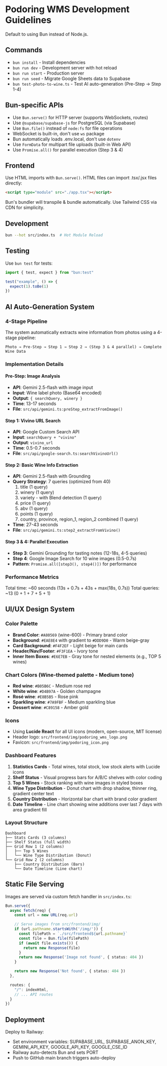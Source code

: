 # Podoring WMS Development Guidelines

Default to using Bun instead of Node.js.

## Commands

- `bun install` - Install dependencies
- `bun run dev` - Development server with hot reload
- `bun run start` - Production server
- `bun run seed` - Migrate Google Sheets data to Supabase
- `bun test-photo-to-wine.ts` - Test AI auto-generation (Pre-Step → Step 1-4)

## Bun-specific APIs

- Use `Bun.serve()` for HTTP server (supports WebSockets, routes)
- Use `@supabase/supabase-js` for PostgreSQL (via Supabase)
- Use `Bun.file()` instead of `node:fs` for file operations
- WebSocket is built-in, don't use `ws` package
- Bun automatically loads .env.local, don't use `dotenv`
- Use `FormData` for multipart file uploads (built-in Web API)
- Use `Promise.all()` for parallel execution (Step 3 & 4)

## Frontend

Use HTML imports with `Bun.serve()`. HTML files can import .tsx/.jsx files directly:

```html
<script type="module" src="./app.tsx"></script>
```

Bun's bundler will transpile & bundle automatically. Use Tailwind CSS via CDN for simplicity.

## Development

```bash
bun --hot src/index.ts  # Hot Module Reload
```

## Testing

Use `bun test` for tests:

```typescript
import { test, expect } from "bun:test"

test("example", () => {
  expect(1).toBe(1)
})
```

## AI Auto-Generation System

### 4-Stage Pipeline

The system automatically extracts wine information from photos using a 4-stage pipeline:

```
Photo → Pre-Step → Step 1 → Step 2 → (Step 3 & 4 parallel) → Complete Wine Data
```

### Implementation Details

#### Pre-Step: Image Analysis
- **API**: Gemini 2.5-flash with image input
- **Input**: Wine label photo (Base64 encoded)
- **Output**: `{ searchQuery, winery }`
- **Time**: 13-17 seconds
- **File**: `src/api/gemini.ts:preStep_extractFromImage()`

#### Step 1: Vivino URL Search
- **API**: Google Custom Search API
- **Input**: `searchQuery + "vivino"`
- **Output**: `vivino_url`
- **Time**: 0.5-0.7 seconds
- **File**: `src/api/google-search.ts:searchVivinoUrl()`

#### Step 2: Basic Wine Info Extraction
- **API**: Gemini 2.5-flash with Grounding
- **Query Strategy**: 7 queries (optimized from 40)
  1. title (1 query)
  2. winery (1 query)
  3. variety - with Blend detection (1 query)
  4. price (1 query)
  5. abv (1 query)
  6. points (1 query)
  7. country, province, region_1, region_2 combined (1 query)
- **Time**: 27-43 seconds
- **File**: `src/api/gemini.ts:step2_extractFromVivino()`

#### Step 3 & 4: Parallel Execution
- **Step 3**: Gemini Grounding for tasting notes (12-18s, 4-5 queries)
- **Step 4**: Google Image Search for 10 wine images (0.5-0.7s)
- **Pattern**: `Promise.all([step3(), step4()])` for performance

### Performance Metrics

Total time: ~60 seconds (13s + 0.7s + 43s + max(18s, 0.7s))
Total queries: ~13 (0 + 1 + 7 + 5 + 1)

## UI/UX Design System

### Color Palette
- **Brand Color**: `#A80569` (wine-600) - Primary brand color
- **Background**: `#EAE8E4` with gradient to `#DDD9D0` - Warm beige-gray
- **Card Background**: `#F4F2EF` - Light beige for main cards
- **Header/Nav/Footer**: `#F3F1EA` - Ivory tone
- **Inner Item Boxes**: `#E6E7EB` - Gray tone for nested elements (e.g., TOP 5 wines)

### Chart Colors (Wine-themed palette - Medium tone)
- **Red wine**: `#B05B6C` - Medium rose red
- **White wine**: `#D4B97A` - Golden champagne
- **Rosé wine**: `#E8B5B5` - Rose pink
- **Sparkling wine**: `#7A9FBF` - Medium sparkling blue
- **Dessert wine**: `#C89158` - Amber gold

### Icons
- Using **Lucide React** for all UI icons (modern, open-source, MIT license)
- Header logo: `src/frontend/img/podoring_wms_logo.png`
- Favicon: `src/frontend/img/podoring_icon.png`

### Dashboard Features
1. **Statistics Cards** - Total wines, total stock, low stock alerts with Lucide icons
2. **Shelf Status** - Visual progress bars for A/B/C shelves with color coding
3. **Top 5 Wines** - Stock ranking with wine images in styled boxes
4. **Wine Type Distribution** - Donut chart with drop shadow, thinner ring, gradient center text
5. **Country Distribution** - Horizontal bar chart with brand color gradient
6. **Date Timeline** - Line chart showing wine additions over last 7 days with area gradient fill

### Layout Structure
```
Dashboard
├── Stats Cards (3 columns)
├── Shelf Status (full width)
├── Grid Row 1 (2 columns)
│   ├── Top 5 Wines
│   └── Wine Type Distribution (Donut)
└── Grid Row 2 (2 columns)
    ├── Country Distribution (Bars)
    └── Date Timeline (Line chart)
```

## Static File Serving

Images are served via custom fetch handler in `src/index.ts`:

```typescript
Bun.serve({
  async fetch(req) {
    const url = new URL(req.url)

    // Serve images from src/frontend/img/
    if (url.pathname.startsWith('/img/')) {
      const filePath = `./src/frontend${url.pathname}`
      const file = Bun.file(filePath)
      if (await file.exists()) {
        return new Response(file)
      }
      return new Response('Image not found', { status: 404 })
    }

    return new Response('Not found', { status: 404 })
  },

  routes: {
    "/": indexHtml,
    // ... API routes
  }
})
```

## Deployment

Deploy to Railway:
- Set environment variables: SUPABASE_URL, SUPABASE_ANON_KEY, GEMINI_API_KEY, GOOGLE_API_KEY, GOOGLE_CSE_ID
- Railway auto-detects Bun and sets PORT
- Push to GitHub main branch triggers auto-deploy

